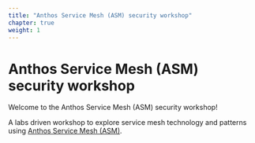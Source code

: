 ```yaml
---
title: "Anthos Service Mesh (ASM) security workshop"
chapter: true
weight: 1
---
```

# Anthos Service Mesh (ASM) security workshop

Welcome to the Anthos Service Mesh (ASM) security workshop!

A labs driven workshop to explore service mesh technology and patterns using [Anthos Service Mesh (ASM)](https://cloud.google.com/anthos/service-mesh).